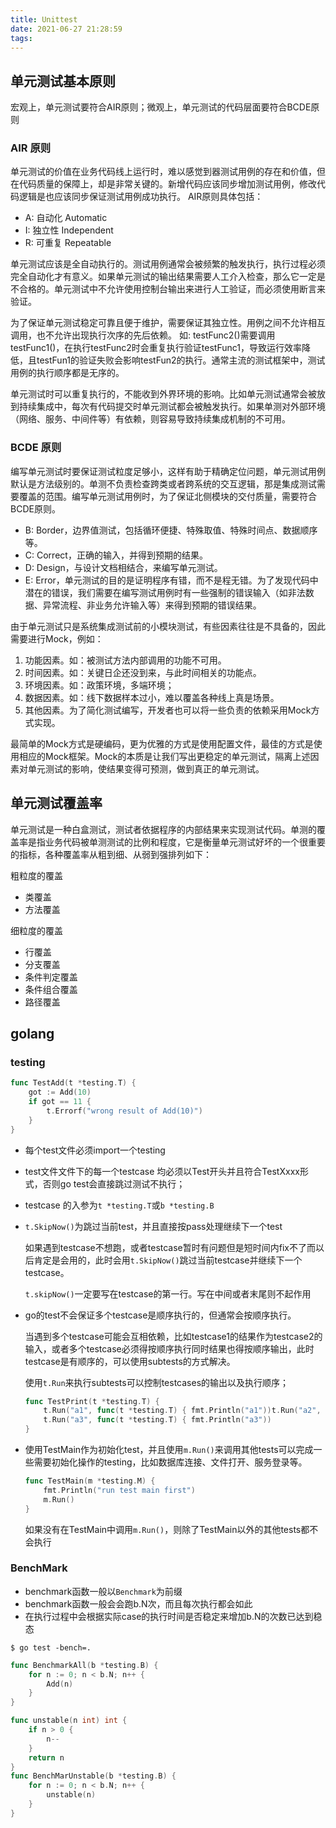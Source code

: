 ```yaml
---
title: Unittest
date: 2021-06-27 21:28:59
tags:
---
```



## 单元测试基本原则

宏观上，单元测试要符合AIR原则；微观上，单元测试的代码层面要符合BCDE原则

### AIR 原则

单元测试的价值在业务代码线上运行时，难以感觉到器测试用例的存在和价值，但在代码质量的保障上，却是非常关键的。新增代码应该同步增加测试用例，修改代码逻辑是也应该同步保证测试用例成功执行。 AIR原则具体包括：

- A: 自动化 Automatic
- I: 独立性 Independent
- R: 可重复 Repeatable

单元测试应该是全自动执行的。测试用例通常会被频繁的触发执行，执行过程必须完全自动化才有意义。如果单元测试的输出结果需要人工介入检查，那么它一定是不合格的。单元测试中不允许使用控制台输出来进行人工验证，而必须使用断言来验证。

为了保证单元测试稳定可靠且便于维护，需要保证其独立性。用例之间不允许相互调用，也不允许出现执行次序的先后依赖。 如: testFunc2()需要调用testFunc1()，在执行testFunc2时会重复执行验证testFunc1，导致运行效率降低，且testFun1的验证失败会影响testFun2的执行。通常主流的测试框架中，测试用例的执行顺序都是无序的。

单元测试时可以重复执行的，不能收到外界环境的影响。比如单元测试通常会被放到持续集成中，每次有代码提交时单元测试都会被触发执行。如果单测对外部环境（网络、服务、中间件等）有依赖，则容易导致持续集成机制的不可用。




### BCDE 原则

编写单元测试时要保证测试粒度足够小，这样有助于精确定位问题，单元测试用例默认是方法级别的。单测不负责检查跨类或者跨系统的交互逻辑，那是集成测试需要覆盖的范围。编写单元测试用例时，为了保证北侧模块的交付质量，需要符合BCDE原则。

- B: Border，边界值测试，包括循环便捷、特殊取值、特殊时间点、数据顺序等。
- C: Correct，正确的输入，并得到预期的结果。
- D: Design，与设计文档相结合，来编写单元测试。
- E: Error，单元测试的目的是证明程序有错，而不是程无错。为了发现代码中潜在的错误，我们需要在编写测试用例时有一些强制的错误输入（如非法数据、异常流程、非业务允许输入等）来得到预期的错误结果。

由于单元测试只是系统集成测试前的小模块测试，有些因素往往是不具备的，因此需要进行Mock，例如：
1. 功能因素。如：被测试方法内部调用的功能不可用。
2. 时间因素。如：关键日企还没到来，与此时间相关的功能点。
3. 环境因素。如：政策环境，多端环境；
4. 数据因素。如：线下数据样本过小，难以覆盖各种线上真是场景。
5. 其他因素。为了简化测试编写，开发者也可以将一些负责的依赖采用Mock方式实现。

最简单的Mock方式是硬编码，更为优雅的方式是使用配置文件，最佳的方式是使用相应的Mock框架。Mock的本质是让我们写出更稳定的单元测试，隔离上述因素对单元测试的影响，使结果变得可预测，做到真正的单元测试。

## 单元测试覆盖率

单元测试是一种白盒测试，测试者依据程序的内部结果来实现测试代码。单测的覆盖率是指业务代码被单测测试的比例和程度，它是衡量单元测试好坏的一个很重要的指标，各种覆盖率从粗到细、从弱到强排列如下：


粗粒度的覆盖
- 类覆盖
- 方法覆盖

细粒度的覆盖
- 行覆盖
- 分支覆盖
- 条件判定覆盖
- 条件组合覆盖
- 路径覆盖


##  golang

### testing

```go
func TestAdd(t *testing.T) {
    got := Add(10)
    if got == 11 {
        t.Errorf("wrong result of Add(10)")
    }
}
```

- 每个test文件必须import一个testing
- test文件文件下的每一个testcase 均必须以Test开头并且符合TestXxxx形式，否则go test会直接跳过测试不执行；
- testcase 的入参为`t *testing.T`或`b *testing.B`
- `t.SkipNow()`为跳过当前test，并且直接按pass处理继续下一个test
  
  如果遇到testcase不想跑，或者testcase暂时有问题但是短时间内fix不了而以后肯定是会用的，此时会用`t.SkipNow()`跳过当前testcase并继续下一个testcase。

  `t.skipNow()`一定要写在testcase的第一行。写在中间或者末尾则不起作用
- go的test不会保证多个testcase是顺序执行的，但通常会按顺序执行。
  
  当遇到多个testcase可能会互相依赖，比如testcase1的结果作为testcase2的输入，或者多个testcase必须得按顺序执行同时结果也得按顺序输出，此时testcase是有顺序的，可以使用subtests的方式解决。

  使用`t.Run`来执行subtests可以控制testcases的输出以及执行顺序；

  ```go
  func TestPrint(t *testing.T) {
      t.Run("a1", func(t *testing.T) { fmt.Println("a1"))t.Run("a2", func(t *testing.T) { fmt.Println("a2"))
      t.Run("a3", func(t *testing.T) { fmt.Println("a3"))
  }
  ```

- 使用TestMain作为初始化test，并且使用`m.Run()`来调用其他tests可以完成一些需要初始化操作的testing，比如数据库连接、文件打开、服务登录等。
  
  ```go
  func TestMain(m *testing.M) {
      fmt.Println("run test main first")
      m.Run()
  }
  ```

  如果没有在TestMain中调用`m.Run()`，则除了TestMain以外的其他tests都不会执行



### BenchMark

- benchmark函数一般以`Benchmark`为前缀
- benchmark函数一般会会跑b.N次，而且每次执行都会如此
- 在执行过程中会根据实际case的执行时间是否稳定来增加b.N的次数已达到稳态


```
$ go test -bench=.
```

```go
func BenchmarkAll(b *testing.B) {
    for n := 0; n < b.N; n++ {
        Add(n)
    }
}
```

```go
func unstable(n int) int {
    if n > 0 {
        n--
    }
    return n
}
func BenchMarUnstable(b *testing.B) {
    for n := 0; n < b.N; n++ {
        unstable(n)
    }
}
```
